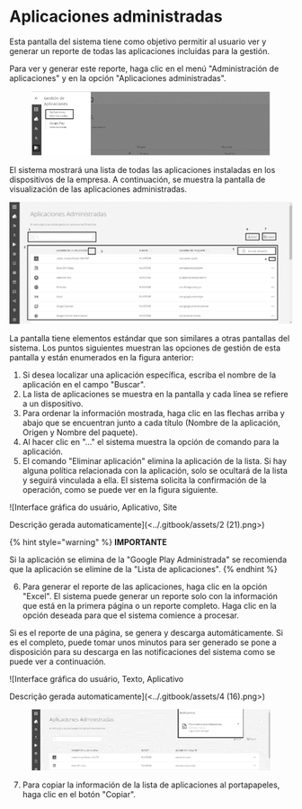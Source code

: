 # Aplicaciones administradas

Esta pantalla del sistema tiene como objetivo permitir al usuario ver y generar un reporte de todas las aplicaciones incluidas para la gestión.

Para ver y generar este reporte, haga clic en el menú "Administración de aplicaciones" y en la opción "Aplicaciones administradas".

<figure><img src="../.gitbook/assets/image (34).png" alt=""><figcaption></figcaption></figure>

El sistema mostrará una lista de todas las aplicaciones instaladas en los dispositivos de la empresa. A continuación, se muestra la pantalla de visualización de las aplicaciones administradas.

![](<../.gitbook/assets/1 (21).png>)

La pantalla tiene elementos estándar que son similares a otras pantallas del sistema. Los puntos siguientes muestran las opciones de gestión de esta pantalla y están enumerados en la figura anterior:

1. Si desea localizar una aplicación específica, escriba el nombre de la aplicación en el campo "Buscar".
2. La lista de aplicaciones se muestra en la pantalla y cada línea se refiere a un dispositivo.
3. Para ordenar la información mostrada, haga clic en las flechas arriba y abajo que se encuentran junto a cada título (Nombre de la aplicación, Origen y Nombre del paquete).
4. Al hacer clic en "..." el sistema muestra la opción de comando para la aplicación.
5. El comando "Eliminar aplicación" elimina la aplicación de la lista. Si hay alguna política relacionada con la aplicación, solo se ocultará de la lista y seguirá vinculada a ella. El sistema solicita la confirmación de la operación, como se puede ver en la figura siguiente.

![Interface gráfica do usuário, Aplicativo, Site

Descrição gerada automaticamente](<../.gitbook/assets/2 (21).png>)

{% hint style="warning" %}
**IMPORTANTE**

Si la aplicación se elimina de la "Google Play Administrada" se recomienda que la aplicación se elimine de la "Lista de aplicaciones".
{% endhint %}

6. Para generar el reporte de las aplicaciones, haga clic en la opción "Excel". El sistema puede generar un reporte solo con la información que está en la primera página o un reporte completo. Haga clic en la opción deseada para que el sistema comience a procesar.

Si es el reporte de una página, se genera y descarga automáticamente. Si es el completo, puede tomar unos minutos para ser generado se pone a disposición para su descarga en las notificaciones del sistema como se puede ver a continuación.

![Interface gráfica do usuário, Texto, Aplicativo

Descrição gerada automaticamente](<../.gitbook/assets/4 (16).png>)

<figure><img src="../.gitbook/assets/image (35).png" alt=""><figcaption></figcaption></figure>

7. Para copiar la información de la lista de aplicaciones al portapapeles, haga clic en el botón "Copiar".
